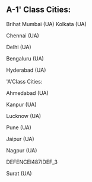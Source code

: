 ## A-1' Class Cities:

Brihat Mumbai (UA) Kolkata (UA)

Chennai (UA)

Delhi (UA)

Bengaluru (UA)

Hyderabad (UA)

'A'Class Cities:

Ahmedabad (UA)

Kanpur (UA)

Lucknow (UA)

Pune (UA)

Jaipur (UA)

Nagpur (UA)

DEFENCEI487IDEF\_3

Surat (UA)
